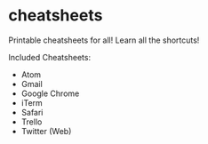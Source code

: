 # cheatsheets
Printable cheatsheets for all! Learn all the shortcuts!

Included Cheatsheets:

* Atom
* Gmail
* Google Chrome
* iTerm
* Safari
* Trello
* Twitter (Web)

